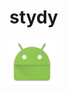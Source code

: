 # stydy


![gif](https://raw.githubusercontent.com/xiaotianzhen/stydy/master/menu/src/main/res/mipmap-hdpi/ic_launcher.png)

